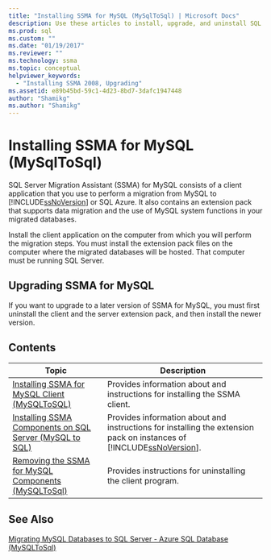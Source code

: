 ```yaml
---
title: "Installing SSMA for MySQL (MySqlToSql) | Microsoft Docs"
description: Use these articles to install, upgrade, and uninstall SQL Server Migration Assistant (SSMA) for MySQL, which includes a client application and extension pack.
ms.prod: sql
ms.custom: ""
ms.date: "01/19/2017"
ms.reviewer: ""
ms.technology: ssma
ms.topic: conceptual
helpviewer_keywords: 
  - "Installing SSMA 2008, Upgrading"
ms.assetid: e89b45bd-59c1-4d23-8bd7-3dafc1947448
author: "Shamikg"
ms.author: "Shamikg"
---
```

# Installing SSMA for MySQL (MySqlToSql)
SQL Server Migration Assistant (SSMA) for MySQL consists of a client application that you use to perform a migration from MySQL to [!INCLUDE[ssNoVersion](../../includes/ssnoversion-md.md)] or SQL Azure. It also contains an extension pack that supports data migration and the use of MySQL system functions in your migrated databases.  
  
Install the client application on the computer from which you will perform the migration steps. You must install the extension pack files on the computer where the migrated databases will be hosted.  That computer must be running SQL Server.  
  
## Upgrading SSMA for MySQL  
If you want to upgrade to a later version of SSMA for MySQL, you must first uninstall the client and the server extension pack, and then install the newer version.  
  
## Contents  
  
|Topic|Description|  
|-|-|  
|[Installing SSMA for MySQL Client &#40;MySQLToSQL&#41;](../../ssma/mysql/installing-ssma-for-mysql-client-mysqltosql.md)|Provides information about and instructions for installing the SSMA client.|  
|[Installing SSMA Components on SQL Server (MySQL to SQL)](https://msdn.microsoft.com/6772d0c5-258f-4d7b-afb0-b5f810e71af1)|Provides information about and instructions for installing the extension pack on instances of [!INCLUDE[ssNoVersion](../../includes/ssnoversion-md.md)].|  
|[Removing the SSMA for MySQL Components &#40;MySQLToSql&#41;](../../ssma/mysql/removing-the-ssma-for-mysql-components-mysqltosql.md)|Provides instructions for uninstalling the client program.|  
  
## See Also  
[Migrating MySQL Databases to SQL Server - Azure SQL Database &#40;MySQLToSql&#41;](../../ssma/mysql/migrating-mysql-databases-to-sql-server-azure-sql-db-mysqltosql.md)  
  

